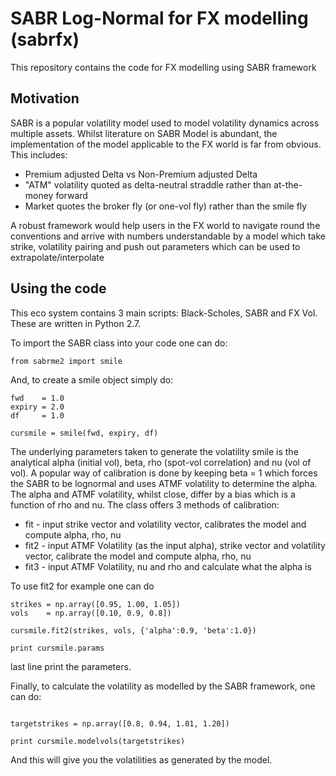 # SABR Log-Normal for FX modelling (sabrfx)

This repository contains the code for FX modelling using SABR framework

## Motivation

SABR is a popular volatility model used to model volatility dynamics across multiple assets. Whilst literature on SABR Model is abundant, the implementation of the model applicable to the FX world is far from obvious. This includes:

* Premium adjusted Delta vs Non-Premium adjusted Delta
* "ATM" volatility quoted as delta-neutral straddle rather than at-the-money forward
* Market quotes the broker fly (or one-vol fly) rather than the smile fly

A robust framework would help users in the FX world to navigate round the conventions and arrive with numbers understandable by a model which take strike, volatility pairing and push out parameters which can be used to extrapolate/interpolate 

## Using the code

This eco system contains 3 main scripts: Black-Scholes, SABR and FX Vol. These are written in Python 2.7.


To import the SABR class into your code one can do:
```
from sabrme2 import smile
```

And, to create a smile object simply do:
```
fwd    = 1.0
expiry = 2.0
df     = 1.0

cursmile = smile(fwd, expiry, df)
```

The underlying parameters taken to generate the volatility smile is the analytical alpha (initial vol), beta, rho (spot-vol correlation) and nu (vol of vol). A popular way of calibration is done by keeping beta = 1 which forces the SABR to be lognormal and 
uses ATMF volatility to determine the alpha. The alpha and ATMF volatility, whilst close, differ by a bias which is a function of rho and nu. The class offers 3 methods of calibration:

* fit  - input strike vector and volatility vector, calibrates the model and compute alpha, rho, nu
* fit2 - input ATMF Volatility (as the input alpha), strike vector and volatility vector, calibrate the model and compute alpha, rho, nu
* fit3 - input ATMF Volatility, nu and rho and calculate what the alpha is

To use fit2 for example one can do

```
strikes = np.array([0.95, 1.00, 1.05])
vols    = np.array([0.10, 0.9, 0.8])

cursmile.fit2(strikes, vols, {'alpha':0.9, 'beta':1.0})

print cursmile.params

```
last line print the parameters.

Finally, to calculate the volatility as modelled by the SABR framework, one can do:

```

targetstrikes = np.array([0.8, 0.94, 1.01, 1.20])

print cursmile.modelvols(targetstrikes)

```
And this will give you the volatilities as generated by the model. 